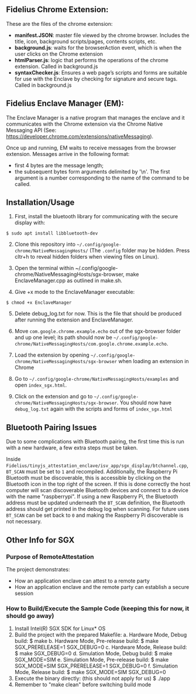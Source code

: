 ## Fidelius Chrome Extension:

These are the files of the chrome extension:
 * **manifest.JSON**: master file viewed by the chrome browser. Includes the title, icon, background scripts/pages, contents scripts, etc.
 * **background.js**: waits for the browserAction event, which is when the user clicks on the Chrome extension
 * **htmlParser.js**: logic that performs the operations of the chrome extension. Called in background.js
 * **syntaxChecker.js**: Ensures a web page’s scripts and forms are suitable for use with the Enclave by checking for signature and secure tags. Called in background.js

## Fidelius Enclave Manager (EM):

The Enclave Manager is a native program that manages the enclave and it communicates with the Chrome extension via the Chrome Native Messaging API (See: https://developer.chrome.com/extensions/nativeMessaging).

Once up and running, EM waits to receive messages from the browser extension. Messages arrive in the following format: 

* first 4 bytes are the message length;
* the subsequent bytes form arguments delimited by '\n'. The first argument is a number corresponding to the name of the command to be called. 

## Installation/Usage

1. First, install the bluetooth library for communicating with the secure display with:
```
$ sudo apt install libbluetooth-dev
```

2. Clone this repository into `~/.config/google-chrome/NativeMessagingHosts/` (The `.config` folder may be hidden. Press cltr+h to reveal hidden folders when viewing files on Linux). 

3. Open the terminal within ~/.config/google-chrome/NativeMessagingHosts/sgx-browser, make EnclaveManager.cpp as outlined in make.sh. 

4. Give +x mode to the EnclaveManager executable:
```
$ chmod +x EnclaveManager
```

5. Delete debug_log.txt for now. This is the file that should be produced after running the extension and EnclaveManager.

6. Move `com.google.chrome.example.echo` out of the sgx-browser folder and up one level; its path should now be `~/.config/google-chrome/NativeMessagingHosts/com.google.chrome.example.echo`.

7. Load the extension by opening `~/.config/google-chrome/NativeMessagingHosts/sgx-browser` when loading an extension in Chrome

8. Go to `~/.config/google-chrome/NativeMessagingHosts/examples` and open `index_sgx.html`.

9. Click on the extension and go to `~/.config/google-chrome/NativeMessagingHosts/sgx-browser`. You should now have `debug_log.txt` again with the scripts and forms of `index_sgx.html`

## Bluetooth Pairing Issues

Due to some complications with Bluetooth pairing, the first time this is run with a new hardware, a few extra steps must be taken.

Inside `Fidelius/tinyjs_attestation_enclave/isv_app/sgx_display/btchannel.cpp`, `BT_SCAN` must be set to `1` and recompiled. Additionally, the Raspberry Pi Bluetooth must be discoverable, this is accessible by clicking on the Bluetooth icon in the top right of the screen. If this is done correctly the host computer will scan discoverable Bluetooth devices and connect to a device with the name "raspberrypi". If using a new Raspberry Pi, the Bluetooth address must be updated underneath the `BT_SCAN` definition, the Bluetooth address should get printed in the debug log when scanning. For future uses `BT_SCAN` can be set back to `0` and making the Raspberry Pi discoverable is not necessary.

## Other Info for SGX

### Purpose of RemoteAttestation
The project demonstrates:
- How an application enclave can attest to a remote party
- How an application enclave and the remote party can establish a secure session

### How to Build/Execute the Sample Code (keeping this for now, it should go away)

1. Install Intel(R) SGX SDK for Linux* OS
2. Build the project with the prepared Makefile:
    a. Hardware Mode, Debug build:
        $ make
    b. Hardware Mode, Pre-release build:
        $ make SGX_PRERELEASE=1 SGX_DEBUG=0
    c. Hardware Mode, Release build:
        $ make SGX_DEBUG=0
    d. Simulation Mode, Debug build:
        $ make SGX_MODE=SIM
    e. Simulation Mode, Pre-release build:
        $ make SGX_MODE=SIM SGX_PRERELEASE=1 SGX_DEBUG=0
    f. Simulation Mode, Release build:
        $ make SGX_MODE=SIM SGX_DEBUG=0
3. Execute the binary directly: (this should not apply for us)
    $ ./app
4. Remember to "make clean" before switching build mode

